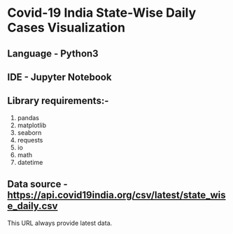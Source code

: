 # Covid-19 India State-Wise Daily Cases Visualization

## Language - Python3

## IDE - Jupyter Notebook

## Library requirements:-
1. pandas
2. matplotlib
3. seaborn
4. requests
5. io
6. math
7. datetime

## Data source - https://api.covid19india.org/csv/latest/state_wise_daily.csv
This URL always provide latest data.
